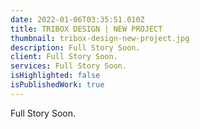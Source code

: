 ```yaml
---
date: 2022-01-06T03:35:51.010Z
title: TRIBOX DESIGN | NEW PROJECT
thumbnail: tribox-design-new-project.jpg
description: Full Story Soon.
client: Full Story Soon.
services: Full Story Soon.
isHighlighted: false
isPublishedWork: true
---
```

Full Story Soon.